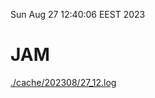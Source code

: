 Sun Aug 27 12:40:06 EEST 2023
# JAM
<a href='./cache/202308/27_12.log'>./cache/202308/27_12.log</a>
